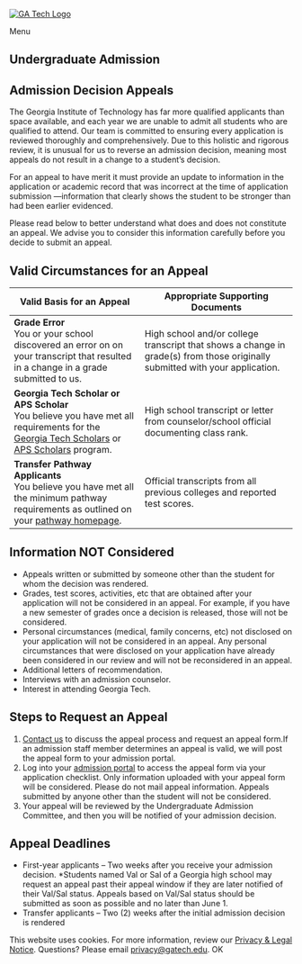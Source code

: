 [![GA Tech Logo](https://admission.gatech.edu/images/gt-logo-oneline-white.svg)](https://admission.gatech.edu/)

Menu

## Undergraduate Admission

## Admission Decision Appeals

The Georgia Institute of Technology has far more qualified applicants than space available, and each year we are unable to admit all students who are qualified to attend. Our team is committed to ensuring every application is reviewed thoroughly and comprehensively. Due to this holistic and rigorous review, it is unusual for us to reverse an admission decision, meaning most appeals do not result in a change to a student’s decision.

For an appeal to have merit it must provide an update to information in the application or academic record that was incorrect at the time of application submission —information that clearly shows the student to be stronger than had been earlier evidenced.

Please read below to better understand what does and does not constitute an appeal. We advise you to consider this information carefully before you decide to submit an appeal.

## Valid Circumstances for an Appeal

| Valid Basis for an Appeal | Appropriate Supporting Documents |
| --- | --- |
| **Grade Error**<br> You or your school discovered an error on on your transcript that resulted in a change in a grade submitted to us. | High school and/or college transcript that shows a change in grade(s) from those originally submitted with your application. |
| **Georgia Tech Scholar or APS Scholar**<br> You believe you have met all requirements for the [Georgia Tech Scholars](https://admission.gatech.edu/first-year/gtscholars) or [APS Scholars](https://admission.gatech.edu/aps) program. | High school transcript or letter from counselor/school official documenting class rank. |
| **Transfer Pathway Applicants**<br> You believe you have met all the minimum pathway requirements as outlined on your [pathway homepage](https://admission.gatech.edu/transfer/transfer-pathway-programs). | Official transcripts from all previous colleges and reported test scores. |

## Information NOT Considered

- Appeals written or submitted by someone other than the student for whom the decision was rendered.
- Grades, test scores, activities, etc that are obtained after your application will not be considered in an appeal. For example, if you have a new semester of grades once a decision is released, those will not be considered.
- Personal circumstances (medical, family concerns, etc) not disclosed on your application will not be considered in an appeal. Any personal circumstances that were disclosed on your application have already been considered in our review and will not be reconsidered in an appeal.
- Additional letters of recommendation.
- Interviews with an admission counselor.
- Interest in attending Georgia Tech.

## Steps to Request an Appeal

1. [Contact us](https://admission.gatech.edu/contact) to discuss the appeal process and request an appeal form.If an admission staff member determines an appeal is valid, we will post the appeal form to your admission portal.
2. Log into your [admission portal](https://application.gatech.edu/apply/status) to access the appeal form via your application checklist. Only information uploaded with your appeal form will be considered. Please do not mail appeal information. Appeals submitted by anyone other than the student will not be considered.
3. Your appeal will be reviewed by the Undergraduate Admission Committee, and then you will be notified of your admission decision.

## Appeal Deadlines

- First-year applicants – Two weeks after you receive your admission decision. \*Students named Val or Sal of a Georgia high school may request an appeal past their appeal window if they are later notified of their Val/Sal status. Appeals based on Val/Sal status should be submitted as soon as possible and no later than June 1.
- Transfer applicants – Two (2) weeks after the initial admission decision is rendered

This website uses cookies. For more information, review our [Privacy & Legal Notice](https://www.gatech.edu/privacy). Questions? Please email [privacy@gatech.edu](mailto:privacy@gatech.edu).
OK